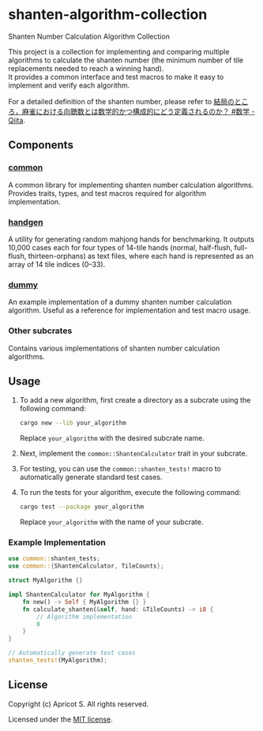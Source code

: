 # shanten-algorithm-collection

Shanten Number Calculation Algorithm Collection

This project is a collection for implementing and comparing multiple algorithms to calculate the shanten number (the minimum number of tile replacements needed to reach a winning hand).  
It provides a common interface and test macros to make it easy to implement and verify each algorithm.

For a detailed definition of the shanten number, please refer to [結局のところ，麻雀における向聴数とは数学的かつ構成的にどう定義されるのか？ #数学 - Qiita](https://qiita.com/Cryolite/items/40908d0bce2bac310717).

## Components

### [common](common)

A common library for implementing shanten number calculation algorithms.
Provides traits, types, and test macros required for algorithm implementation.

### [handgen](handgen)

A utility for generating random mahjong hands for benchmarking.
It outputs 10,000 cases each for four types of 14-tile hands (normal, half-flush, full-flush, thirteen-orphans) as text files, where each hand is represented as an array of 14 tile indices (0–33).

### [dummy](dummy)

An example implementation of a dummy shanten number calculation algorithm.
Useful as a reference for implementation and test macro usage.

### Other subcrates

Contains various implementations of shanten number calculation algorithms.

## Usage

1. To add a new algorithm, first create a directory as a subcrate using the following command:

    ```sh
    cargo new --lib your_algorithm
    ```

   Replace `your_algorithm` with the desired subcrate name.

2. Next, implement the `common::ShantenCalculator` trait in your subcrate.
3. For testing, you can use the `common::shanten_tests!` macro to automatically generate standard test cases.
4. To run the tests for your algorithm, execute the following command:

    ```sh
    cargo test --package your_algorithm
    ```

   Replace `your_algorithm` with the name of your subcrate.

### Example Implementation

```rust
use common::shanten_tests;
use common::{ShantenCalculator, TileCounts};

struct MyAlgorithm {}

impl ShantenCalculator for MyAlgorithm {
    fn new() -> Self { MyAlgorithm {} }
    fn calculate_shanten(&self, hand: &TileCounts) -> i8 {
        // Algorithm implementation
        0
    }
}

// Automatically generate test cases
shanten_tests!(MyAlgorithm);
```

## License

Copyright (c) Apricot S. All rights reserved.

Licensed under the [MIT license](LICENSE).
